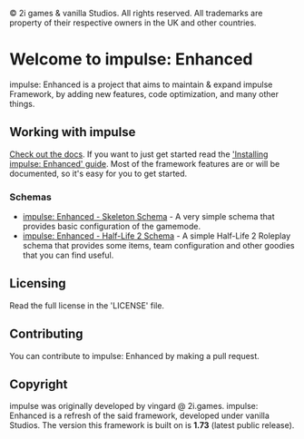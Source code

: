 © 2i games & vanilla Studios. All rights reserved. All trademarks are property of their respective owners in the UK and other countries.

# Welcome to impulse: Enhanced
impulse: Enhanced is a project that aims to maintain & expand impulse Framework, by adding new features, code optimization, and many other things.

## Working with impulse
[Check out the docs](https://avxsb.github.io/impulseenhanced). If you want to just get started read the ['Installing impulse: Enhanced' guide]([https://vingard.github.io/impulsedocs/topics/10-devsetup.md.htm](https://avxsb.github.io/impulseenchanced)l). Most of the framework features are or will be documented, so it's easy for you to get started.

### Schemas
* [impulse: Enhanced - Skeleton Schema](https://github.com/avxsb/impulse-enhanced-skeleton) - A very simple schema that provides basic configuration of the gamemode.
* [impulse: Enhanced - Half-Life 2 Schema](https://github.com/avxsb/impulse-enhanced-hl2rp) - A simple Half-Life 2 Roleplay schema that provides some items, team configuration and other goodies that you can find useful.

## Licensing
Read the full license in the 'LICENSE' file.

## Contributing
You can contribute to impulse: Enhanced by making a pull request.

## Copyright
impulse was originally developed by vingard @ 2i.games. impulse: Enhanced is a refresh of the said framework, developed under vanilla Studios. The version this framework is built on is **1.73** (latest public release).
